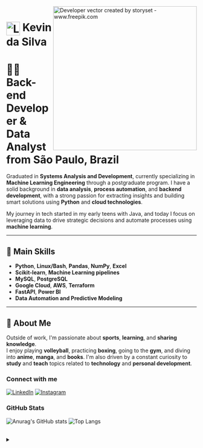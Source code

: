 <img align="right" alt="Developer vector created by storyset - www.freepik.com" height="380" src="https://github.com/KevinOFL/KevinOFL/assets/112139576/f2f5b6c2-1e3e-487f-8ac2-7fa86c0d8261.png">

<h1>
    <a href="https://github.com/KevinOFL">
     <img align="center" alt="Logo by popcornarts in www.freepik.com" width="36px" src="https://github.com/KevinOFL/KevinOFL/assets/112139576/0fa05a1c-666a-409a-86a1-2a42ea8da632"></a>
    <span>Kevin da Silva</span>
</h1>

# 👨‍💻 Back-end Developer & Data Analyst from São Paulo, Brazil

Graduated in **Systems Analysis and Development**, currently specializing in **Machine Learning Engineering** through a postgraduate program. I have a solid background in **data analysis**, **process automation**, and **backend development**, with a strong passion for extracting insights and building smart solutions using **Python** and **cloud technologies**.

My journey in tech started in my early teens with Java, and today I focus on leveraging data to drive strategic decisions and automate processes using **machine learning**.

---

## 🧠 Main Skills

- **Python**, **Linux/Bash**, **Pandas**, **NumPy**, **Excel**  
- **Scikit-learn**, **Machine Learning pipelines**  
- **MySQL**, **PostgreSQL**  
- **Google Cloud**, **AWS**, **Terraform**  
- **FastAPI**, **Power BI**  
- **Data Automation and Predictive Modeling**

---

## 🎯 About Me

Outside of work, I'm passionate about **sports**, **learning**, and **sharing knowledge**.  
I enjoy playing **volleyball**, practicing **boxing**, going to the **gym**, and diving into **anime**, **manga**, and **books**. I'm also driven by a constant curiosity to **study** and **teach** topics related to **technology** and **personal development**.

<h3 align="left">Connect with me</h3>

[![LinkedIn](https://img.shields.io/badge/-LinkedIn-000?style=for-the-badge&logo=linkedin&logoColor=14E06E&color:FFF)](https://www.linkedin.com/in/kevin-da-silva-nunes-amaral-a22935217)
[![Instagram](https://img.shields.io/badge/-Instagram-000?style=for-the-badge&logo=instagram&logoColor=14E06E&color:FFF)](https://www.instagram.com/eaeamaral/)

<h3 align="left">GitHub Stats</h3>

![Anurag's GitHub stats](https://github-readme-stats.vercel.app/api?username=KevinOFL&show_icons=true&theme=default&icon_color=14E06E&title_color=14E06E)   ![Top Langs](https://github-readme-stats.vercel.app/api/top-langs/?username=KevinOFL&layout=compact&icon_color=14E06E&title_color=14E06E&)

<br>

<details align="left">
  <summary></summary> 
 
  - Badges by <a href="https://shields.io/">shields.io</a><br>
  - GitHub Stats by <a href="https://github.com/anuraghazra/github-readme-stats">anuraghazra</a>
  - Developer image storyset created by <a href="https://www.freepik.com/author/stories">storyset - www.freepik.com</a>
  - Developer logo popcornarts created by <a href="https://www.freepik.com/author/popcornarts/icons?t=f">popcornarts - www.freepik.com</a>
 
  <div align="right">Made with by <a href="https://github.com/KevinOFL">EA</a>.</div>

</details>
